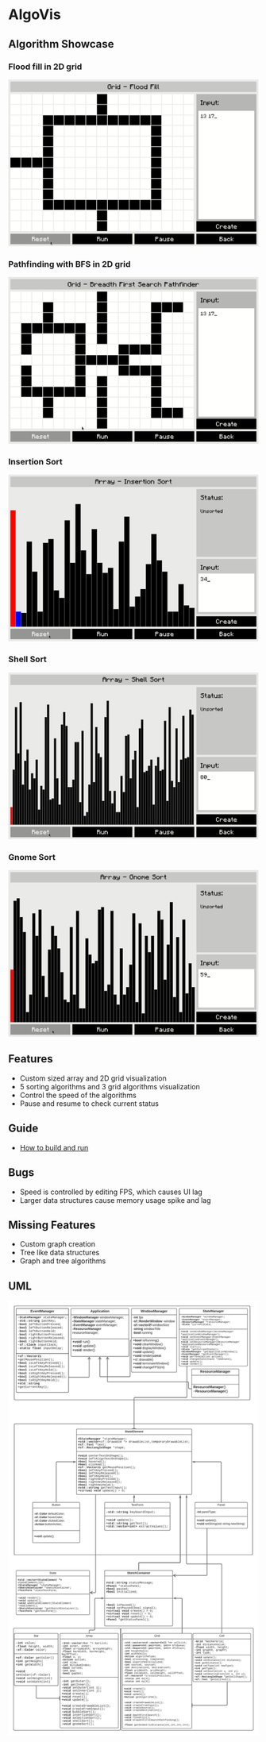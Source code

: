 # AlgoVis

## Algorithm Showcase

### Flood fill in 2D grid
![Flood Fill](demo/Flood-Fill-Demo.gif)

### Pathfinding with BFS in 2D grid
![BFS Pathfinder](demo/BFS-Pathfinder-Demo.gif)

### Insertion Sort
![Insertion Sort](demo/Insertion-Sort-Demo.gif)

### Shell Sort
![Shell Sort](demo/Shell-Sort-Demo.gif)

### Gnome Sort
![Gnome Sort](demo/Gnome-Sort-Demo.gif)

## Features
- Custom sized array and 2D grid visualization
- 5 sorting algorithms and 3 grid algorithms visualization
- Control the speed of the algorithms
- Pause and resume to check current status

## Guide
- [How to build and run](/build/BUILD.md)


## Bugs
- Speed is controlled by editing FPS, which causes UI lag
- Larger data structures cause memory usage spike and lag

## Missing Features
- Custom graph creation
- Tree like data structures
- Graph and tree algorithms

## UML
![UML](demo/AlgoSketch-UML.jpeg)
